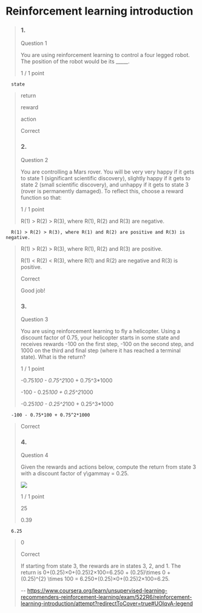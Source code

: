 # Reinforcement learning introduction
> ### 1.
> 
> Question 1
> 
> You are using reinforcement learning to control a four legged robot. The position of the robot would be its _____.
> 
> 1 / 1 point
> 

      state 
> 
>  return 
> 
>  reward 
> 
>  action 
> 
> Correct
> 
> ### 2.
> 
> Question 2
> 
> You are controlling a Mars rover. You will be very very happy if it gets to state 1 (significant scientific discovery), slightly happy if it gets to state 2 (small scientific discovery), and unhappy if it gets to state 3 (rover is permanently damaged). To reflect this, choose a reward function so that:
> 
> 1 / 1 point
> 
>  R(1) > R(2) > R(3), where R(1), R(2) and R(3) are negative. 
> 

      R(1) > R(2) > R(3), where R(1) and R(2) are positive and R(3) is negative. 
> 
>  R(1) > R(2) > R(3), where R(1), R(2) and R(3) are positive. 
> 
>  R(1) < R(2) < R(3), where R(1) and R(2) are negative and R(3) is positive. 
> 
> Correct
> 
> Good job!
> 
> ### 3.
> 
> Question 3
> 
> You are using reinforcement learning to fly a helicopter. Using a discount factor of 0.75, your helicopter starts in some state and receives rewards -100 on the first step, -100 on the second step, and 1000 on the third and final step (where it has reached a terminal state). What is the return?
> 
> 1 / 1 point
> 
>  -0.75*100 - 0.75^2*100 + 0.75^3*1000 
> 
>  -100 - 0.25*100 + 0.25^2*1000 
> 
>  -0.25*100 - 0.25^2*100 + 0.25^3*1000 
> 

      -100 - 0.75*100 + 0.75^2*1000 
> 
> Correct
> 
> ### 4.
> 
> Question 4
> 
> Given the rewards and actions below, compute the return from state 3 with a discount factor of γ\gammaγ = 0.25.
> 
> ![](https://d3c33hcgiwev3.cloudfront.net/imageAssetProxy.v1/9a62f981-987c-41e2-abc3-77a52420011aimage3.png?expiry=1659225600000&hmac=LAoTYqO8wwPSKOBXvL2U1TY_QUCJMVImtXcxMzxkByY)
> 
> 1 / 1 point
> 
>  25 
> 
>  0.39 
> 

      6.25 
> 
>  0 
> 
> Correct
> 
> If starting from state 3, the rewards are in states 3, 2, and 1\. The return is 0+(0.25)×0+(0.25)2×100=6.250 + (0.25)\times 0 + (0.25)^{2} \times 100 = 6.250+(0.25)×0+(0.25)2×100=6.25.
>
> -- https://www.coursera.org/learn/unsupervised-learning-recommenders-reinforcement-learning/exam/522R6/reinforcement-learning-introduction/attempt?redirectToCover=true#UOIqvA-legend
